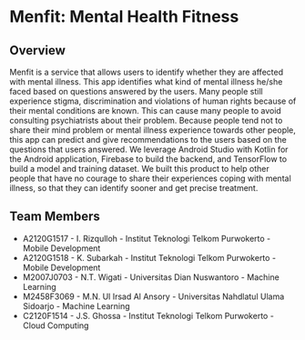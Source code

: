 # Menfit: Mental Health Fitness

## Overview
Menfit is a service that allows users to identify whether they are affected with mental illness. This app identifies what kind of mental illness he/she faced based on questions answered by the users. Many people still experience stigma, discrimination and violations of human rights because of their mental conditions are known. This can cause many people to avoid consulting psychiatrists about their problem. Because people tend not to share their mind problem or mental illness experience towards other people, this app can predict and give recommendations to the users based on the questions that users answered. We leverage Android Studio with Kotlin for the Android application, Firebase to build the backend, and TensorFlow to build a model and training dataset. We built this product to help other people that have no courage to share their experiences coping with mental illness, so that they can identify sooner and get precise treatment.

## Team Members
- A2120G1517 - I. Rizqulloh - Institut Teknologi Telkom Purwokerto - Mobile Development
- A2120G1518 - K. Subarkah - Institut Teknologi Telkom Purwokerto - Mobile Development
- M2007J0703 - N.T. Wigati - Universitas Dian Nuswantoro - Machine Learning
- M2458F3069 - M.N. Ul Irsad Al Ansory - Universitas Nahdlatul Ulama Sidoarjo - Machine Learning
- C2120F1514 - J.S. Ghossa - Institut Teknologi Telkom Purwokerto - Cloud Computing
